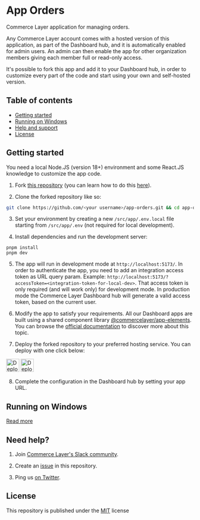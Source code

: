 # App Orders

Commerce Layer application for managing orders. 

Any Commerce Layer account comes with a hosted version of this application, as part of the Dashboard hub, and it is automatically enabled for admin users.
An admin can then enable the app for other organization members giving each member full or read-only access.

It's possible to fork this app and add it to your Dashboard hub, in order to customize every part of the code and start using your own and self-hosted version.

## Table of contents

- [Getting started](#getting-started)
- [Running on Windows](#running-on-windows)
- [Help and support](#need-help)
- [License](#license)


## Getting started
You need a local Node.JS (version 18+) environment and some React.JS knowledge to customize the app code.

1. Fork [this repository](https://github.com/commercelayer/app-orders) (you can learn how to do this [here](https://help.github.com/articles/fork-a-repo)).

2. Clone the forked repository like so:

```bash
git clone https://github.com/<your username>/app-orders.git && cd app-orders
```

3. Set your environment by creating a new `/src/app/.env.local` file starting from `/src/app/.env` (not required for local development).

4. Install dependencies and run the development server:

```
pnpm install
pnpm dev
```

5. The app will run in development mode at `http://localhost:5173/`. 
In order to authenticate the app, you need to add an integration access token as URL query param. Example: `http://localhost:5173/?accessToken=<integration-token-for-local-dev>`.
That access token is only required (and will work only) for development mode. In production mode the Commerce Layer Dashboard hub will generate a valid access token, based on the current user.

6. Modify the app to satisfy your requirements. 
All our Dashboard apps are built using a shared component library [@commercelayer/app-elements](https://github.com/commercelayer/app-elements).
You can browse the [official documentation](https://github.com/commercelayer/app-elements) to discover more about this topic.

7. Deploy the forked repository to your preferred hosting service. You can deploy with one click below:

[<img src="https://www.netlify.com/img/deploy/button.svg" alt="Deploy to Netlify" height="35">](https://app.netlify.com/start/deploy?repository=https://github.com/commercelayer/app-orders#PUBLIC_SELF_HOSTED_SLUG) [<img src="https://vercel.com/button" alt="Deploy to Vercel" height="35">](https://vercel.com/new/clone?repository-url=https://github.com/commercelayer/app-orders&build-command=pnpm%20build&output-directory=packages%2Fapp%2Fdist&env=PUBLIC_SELF_HOSTED_SLUG&envDescription=your%20organization%20slug) 

8. Complete the configuration in the Dashboard hub by setting your app URL.

## Running on Windows
[Read more](https://github.com/commercelayer/.github/blob/main/PNPM_ON_WINDOWS.md)

## Need help?

1. Join [Commerce Layer's Slack community](https://slack.commercelayer.app).

2. Create an [issue](https://github.com/commercelayer/app-orders/issues) in this repository.

3. Ping us [on Twitter](https://twitter.com/commercelayer).

## License

This repository is published under the [MIT](LICENSE) license
